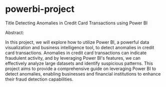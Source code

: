 # powerbi-project
Title Detecting Anomalies in Credit Card Transactions using Power BI

Abstract:

In this project, we will explore how to utilize Power BI, a powerful data visualization and business intelligence tool, to detect anomalies in credit card transactions. Anomalies in credit card transactions can indicate fraudulent activity, and by leveraging Power BI's features, we can effectively analyze large datasets and identify suspicious patterns. This project aims to provide a comprehensive guide on leveraging Power BI to detect anomalies, enabling businesses and financial institutions to enhance their fraud detection capabilities.

